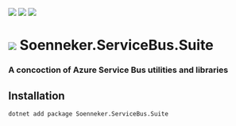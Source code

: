 [![](https://img.shields.io/nuget/v/Soenneker.ServiceBus.Suite.svg?style=for-the-badge)](https://www.nuget.org/packages/Soenneker.ServiceBus.Suite/)
[![](https://img.shields.io/github/actions/workflow/status/soenneker/soenneker.servicebus.suite/publish-package.yml?style=for-the-badge)](https://github.com/soenneker/soenneker.servicebus.suite/actions/workflows/publish-package.yml)
[![](https://img.shields.io/nuget/dt/Soenneker.ServiceBus.Suite.svg?style=for-the-badge)](https://www.nuget.org/packages/Soenneker.ServiceBus.Suite/)

# ![](https://user-images.githubusercontent.com/4441470/224455560-91ed3ee7-f510-4041-a8d2-3fc093025112.png) Soenneker.ServiceBus.Suite
### A concoction of Azure Service Bus utilities and libraries

## Installation

```
dotnet add package Soenneker.ServiceBus.Suite
```

